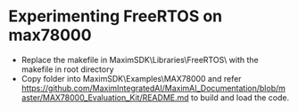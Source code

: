 # Experimenting FreeRTOS on max78000
* Replace the makefile in MaximSDK\Libraries\FreeRTOS\ with the makefile in root directory
* Copy folder into MaximSDK\Examples\MAX78000 and refer https://github.com/MaximIntegratedAI/MaximAI_Documentation/blob/master/MAX78000_Evaluation_Kit/README.md to build and load the code.
